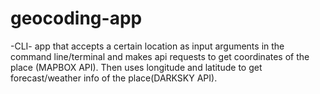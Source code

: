 # geocoding-app
-CLI- app that accepts a certain location as input arguments in the command line/terminal and makes api requests to get coordinates of the place (MAPBOX API). Then uses longitude and latitude to get forecast/weather info of the place(DARKSKY API). 
